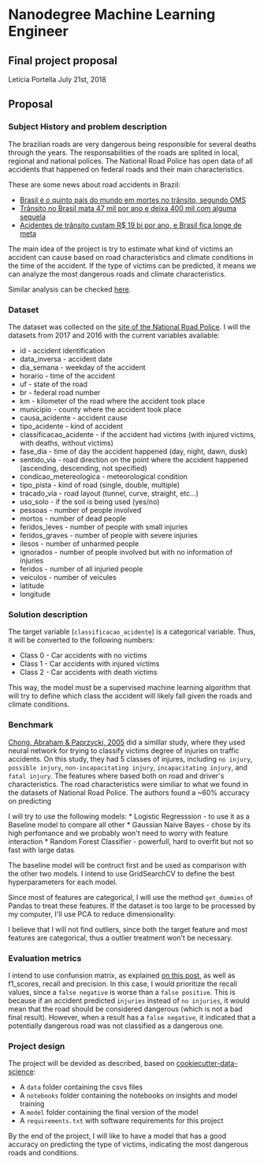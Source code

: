 # Nanodegree Machine Learning Engineer 

## Final project proposal 
Leticia Portella
July 21st, 2018

## Proposal

### Subject History and problem description

The brazilian roads are very dangerous being responsible for several deaths 
through the years. The responsabilities of the roads are splited in local, regional and 
national polices. The National Road Police has open data of all accidents that 
happened on federal roads and their main characteristics.   

These are some news about road accidents in Brazil: 

* [Brasil é o quinto país do mundo em mortes no trânsito, segundo OMS](https://www.metrojornal.com.br/foco/2017/05/01/brasil-e-o-quinto-pais-mundo-em-mortes-no-transito-segundo-oms.html)
* [Trânsito no Brasil mata 47 mil por ano e deixa 400 mil com alguma sequela](https://www1.folha.uol.com.br/seminariosfolha/2017/05/1888812-transito-no-brasil-mata-47-mil-por-ano-e-deixa-400-mil-com-alguma-sequela.shtml)
* [Acidentes de trânsito custam R$ 19 bi por ano, e Brasil fica longe de meta](https://www1.folha.uol.com.br/cotidiano/2017/11/1932336-acidentes-de-transito-custam-r-19-bi-por-ano-e-brasil-fica-longe-de-meta.shtml)

The main idea of the project is try to estimate what kind of victims an accident can 
cause based on road characteristics and climate conditions in the time of the accident.
If the type of victims can be predicted, it means we can analyze the most dangerous 
roads and climate characteristics. 

Similar analysis can be checked [here](http://ajith.softcomputing.net/isda-mam.pdf).


### Dataset 

The dataset was collected on the 
[site of the National Road Police](https://www.prf.gov.br/portal/dados-abertos).
I will the datasets from 2017 and 2016 with the current variables available:

* id - accident identification
* data_inversa - accident date
* dia_semana - weekday of the accident
* horario - time of the accident
* uf - state of the road
* br - federal road number
* km - kilometer of the road where the accident took place
* municipio - county where the accident took place
* causa_acidente - accident cause
* tipo_acidente - kind of accident
* classificacao_acidente - if the accident had victims (with injured victims, with deaths, without victims)
* fase_dia - time of day the accident happened (day, night, dawn, dusk)
* sentido_via - road direction on the point where the accident happened (ascending, descending, not specified)
* condicao_metereologica - meteorological condition
* tipo_pista - kind of road (single, double, multiple)
* tracado_via - road layout (tunnel, curve, straight, etc...)
* uso_solo - if the soil is being used (yes/no)
* pessoas - number of people involved
* mortos - number of dead people
* feridos_leves - number of people with small injuries
* feridos_graves - number of people with severe injuries
* ilesos - number of unharmed people
* ignorados - number of people involved but with no information of injuries
* feridos - number of all injuried people
* veiculos - number of veicules
* latitude
* longitude


### Solution description 

The target variable (`classificacao_acidente`) is a categorical variable. Thus, 
it will be converted to the following numbers:

* Class 0 - Car accidents with no victims
* Class 1 - Car accidents with injured victims
* Class 2 - Car accidents with death victims

This way, the model must be a supervised machine learning algorithm that will 
try to define which class the accident will likely fall given the roads and climate 
conditions.


### Benchmark

[Chong, Abraham & Paprzycki, 2005](http://ajith.softcomputing.net/isda-mam.pdf) 
did a simillar study, where they used neural network for trying to classify 
victims degree of injuries on traffic accidents. On this study, they had 5 classes 
of injures, including `no injury`, `possible injury`, `non-incapacitating injury`, 
`incapacitating injury`, and `fatal injury`. 
The features where based both on road and driver's characteristics. The road 
characteristics were similiar to what we found in the datasets of National Road Police.
The authors found a ~60% accuracy on predicting 

I will try to use the following models:
    * Logistic Regresssion - to use it as a Baseline model to compare all other
    * Gaussian Naive Bayes - chose by its high perfomance and we probably won't need to worry with feature interaction
    * Random Forest Classifier - powerfull, hard to overfit but not so fast with large datas

The baseline model will be contruct first and be used as comparison with the other 
two models. I intend to use GridSearchCV to define the best hyperparameters for each model.

Since most of features are categorical, I will use the method `get_dummies` of 
Pandas to treat these features. If the dataset is too large to be processed by 
my computer, I'll use PCA to reduce dimensionality.

I believe that I will not find outliers, since both the target feature and 
most features are categorical, thus a outlier treatment won't be necessary. 


### Evaluation metrics 

I intend to use confunsion matrix, as explained 
[on this post](http://scikit-learn.org/stable/auto_examples/model_selection/plot_confusion_matrix.html),
 as well as f1_scores, recall and precision. In this case, I would prioritize 
the recall values, since a `false negative` is worse than a `false positive`. This 
is because if an accident predicted `injuries` instead of `no injuries`, it would 
mean that the road should be considered dangerous (which is not a bad final result). 
However, when a result has a `false negative`, it indicated that a potentially 
dangerous road was not classified as a dangerous one.

### Project design 

The project will be devided as described, based on 
[cookiecutter-data-science](https://drivendata.github.io/cookiecutter-data-science/):

* A `data` folder containing the csvs files
* A `notebooks` folder containing the notebooks on insights and model training
* A `model` folder containing the final version of the model
* A `requirements.txt` with software requirements for this project

By the end of the project, I will like to have a model that has a good accuracy 
on predicting the type of victims, indicating the most dangerous roads and conditions.

